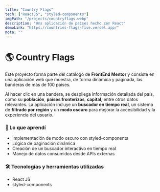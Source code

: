 ```yaml
---
title: "Country Flags"
tech: ["ReactJS", "styled-components"]
imgPath: "/projects/countryflags.webp"
description: "Una aplicación de paises hecho con React"
demoLink: "https://countries-flags-five.vercel.app/"
nota: ""
---
```


# 🌎 Country Flags

Este proyecto forma parte del catálogo de **FrontEnd Mentor** y consiste en una
aplicación web que muestra, de forma dinámica y paginada, las banderas de más de
100 países.

Al hacer clic en una bandera, se despliega información detallada del país, como
su **población**, **países fronterizos**, **capital**, entre otros datos
relevantes. La aplicación incluye un **buscador en tiempo real**, un sistema de
**filtrado por región** y un **modo oscuro** para mejorar la accesibilidad y la
experiencia del usuario.

### 🚀 Lo que aprendí

- Implementación de modo oscuro con styled-components
- Lógica de paginación dinámica
- Creación de un buscador interactivo en tiempo real
- Manejo de datos consumidos desde APIs externas

### 🛠 Tecnologías y herramientas utilizadas

- React JS
- styled-components
